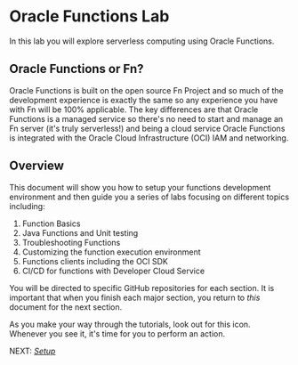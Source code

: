 # Oracle Functions Lab

In this lab you will explore serverless computing using Oracle Functions.

## Oracle Functions or Fn?

Oracle Functions is built on the open source Fn Project and so much of the
development experience is exactly the same so any experience you have with Fn
will be 100% applicable. The key differences are that Oracle Functions is a
managed service so there's no need to start and manage an Fn server (it's truly
serverless!) and being a cloud service Oracle Functions is integrated with the
Oracle Cloud Infrastructure (OCI) IAM and networking.

## Overview

This document will show you how to setup your functions development environment
and then guide you a series of labs focusing on different topics including:

1. Function Basics
2. Java Functions and Unit testing
3. Troubleshooting Functions
4. Customizing the function execution environment
5. Functions clients including the OCI SDK
6. CI/CD for functions with Developer Cloud Service

You will be directed to specific GitHub repositories for each section.   It is
important that when you finish each major section, you return to *this* document
for the next section.

As you make your way through the tutorials, look out for this icon.
[](images/userinput.png) Whenever you see it, it's time for you to
perform an action.

NEXT: [*Setup*](0-Setup.md)

 